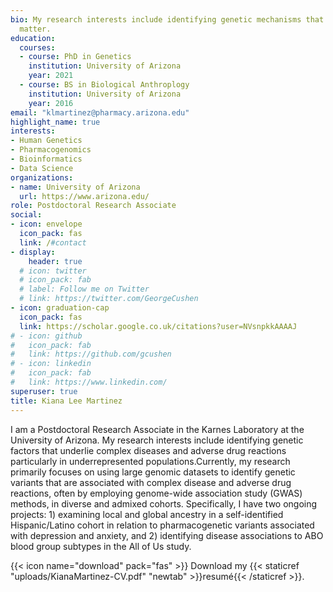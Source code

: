 ```yaml
---
bio: My research interests include identifying genetic mechanisms that underlie complex diseases particularly in under-served populations.
  matter.
education:
  courses:
  - course: PhD in Genetics
    institution: University of Arizona
    year: 2021
  - course: BS in Biological Anthroplogy
    institution: University of Arizona
    year: 2016
email: "klmartinez@pharmacy.arizona.edu"
highlight_name: true
interests:
- Human Genetics
- Pharmacogenomics
- Bioinformatics
- Data Science
organizations:
- name: University of Arizona
  url: https://www.arizona.edu/
role: Postdoctoral Research Associate
social:
- icon: envelope
  icon_pack: fas
  link: /#contact
- display:
    header: true
  # icon: twitter
  # icon_pack: fab
  # label: Follow me on Twitter
  # link: https://twitter.com/GeorgeCushen
- icon: graduation-cap
  icon_pack: fas
  link: https://scholar.google.co.uk/citations?user=NVsnpkkAAAAJ
# - icon: github
#   icon_pack: fab
#   link: https://github.com/gcushen
# - icon: linkedin
#   icon_pack: fab
#   link: https://www.linkedin.com/
superuser: true
title: Kiana Lee Martinez
---
```


I am a Postdoctoral Research Associate in the Karnes Laboratory at the University of Arizona. My research interests include identifying genetic factors that underlie complex diseases and adverse drug reactions particularly in underrepresented populations.Currently, my research primarily focuses on using large genomic datasets to identify genetic variants that are associated with complex disease and adverse drug reactions, often by employing genome-wide association study (GWAS) methods, in diverse and admixed cohorts. Specifically, I have two ongoing projects: 1) examining local and global ancestry in a self-identified Hispanic/Latino cohort in relation to pharmacogenetic variants associated with depression and anxiety, and 2) identifying disease associations to ABO blood group subtypes in the All of Us study. 

{{< icon name="download" pack="fas" >}} Download my {{< staticref "uploads/KianaMartinez-CV.pdf" "newtab" >}}resumé{{< /staticref >}}.
